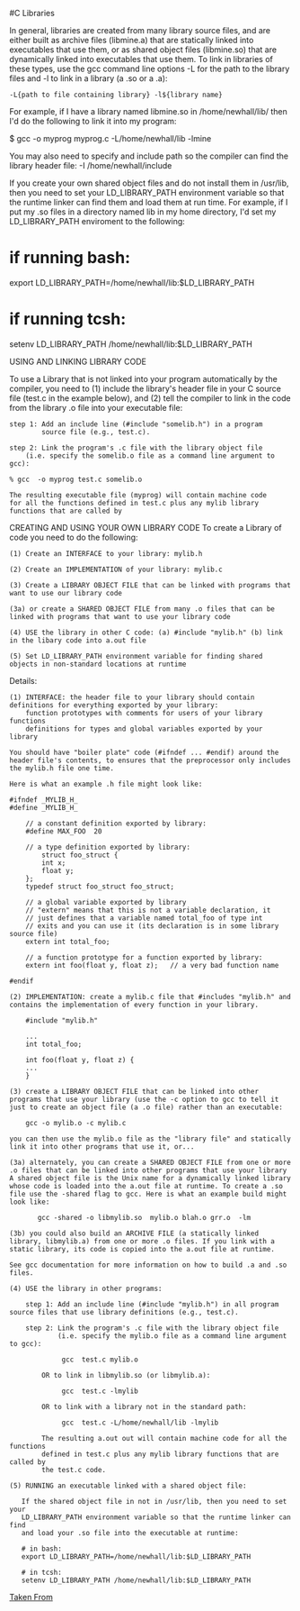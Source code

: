 
#C Libraries

In general, libraries are created from many library source files, and are either built as archive files (libmine.a) that are statically linked into executables that use them, or as shared object files (libmine.so) that are dynamically linked into executables that use them. To link in libraries of these types, use the gcc command line options -L for the path to the library files and -l to link in a library (a .so or a .a):

    -L{path to file containing library} -l${library name}

For example, if I have a library named libmine.so in /home/newhall/lib/ then I'd do the following to link it into my program:

   $ gcc -o myprog myprog.c  -L/home/newhall/lib -lmine 

You may also need to specify and include path so the compiler can find the library header file: -I /home/newhall/include

If you create your own shared object files and do not install them in /usr/lib, then you need to set your LD_LIBRARY_PATH environment variable so that the runtime linker can find them and load them at run time. For example, if I put my .so files in a directory named lib in my home directory, I'd set my LD_LIBRARY_PATH enviroment to the following:

  # if running bash:
  export LD_LIBRARY_PATH=/home/newhall/lib:$LD_LIBRARY_PATH

  # if running tcsh:
  setenv LD_LIBRARY_PATH /home/newhall/lib:$LD_LIBRARY_PATH

USING AND LINKING LIBRARY CODE

To use a Library that is not linked into your program automatically by
the compiler, you need to (1) include the library's header file in your
C source file (test.c in the example below), and (2) tell the compiler to
link in the code from the library .o file into your executable file:

    step 1: Add an include line (#include "somelib.h") in a program 
            source file (e.g., test.c).

    step 2: Link the program's .c file with the library object file 
	    (i.e. specify the somelib.o file as a command line argument to gcc): 

	% gcc  -o myprog test.c somelib.o
 
    The resulting executable file (myprog) will contain machine code 
    for all the functions defined in test.c plus any mylib library 
    functions that are called by 

CREATING AND USING YOUR OWN LIBRARY CODE
To create a Library of code you need to do the following:

    (1) Create an INTERFACE to your library: mylib.h

    (2) Create an IMPLEMENTATION of your library: mylib.c

    (3) Create a LIBRARY OBJECT FILE that can be linked with programs that want to use our library code

    (3a) or create a SHARED OBJECT FILE from many .o files that can be linked with programs that want to use your library code

    (4) USE the library in other C code: (a) #include "mylib.h" (b) link in the libary code into a.out file

    (5) Set LD_LIBRARY_PATH environment variable for finding shared objects in non-standard locations at runtime 

Details:

    (1) INTERFACE: the header file to your library should contain definitions for everything exported by your library:
        function prototypes with comments for users of your library functions
        definitions for types and global variables exported by your library 

    You should have "boiler plate" code (#ifndef ... #endif) around the header file's contents, to ensures that the preprocessor only includes the mylib.h file one time.

    Here is what an example .h file might look like:

    #ifndef _MYLIB_H_
    #define _MYLIB_H_

        // a constant definition exported by library:
        #define MAX_FOO  20

        // a type definition exported by library:
    		struct foo_struct {  
            int x;
            float y;
        };
        typedef struct foo_struct foo_struct;

        // a global variable exported by library
        // "extern" means that this is not a variable declaration, it 
        // just defines that a variable named total_foo of type int
        // exits and you can use it (its declaration is in some library source file)
        extern int total_foo; 	

        // a function prototype for a function exported by library:
        extern int foo(float y, float z);   // a very bad function name

    #endif

    (2) IMPLEMENTATION: create a mylib.c file that #includes "mylib.h" and contains the implementation of every function in your library.

        #include "mylib.h"

        ...
        int total_foo;

        int foo(float y, float z) { 
    	...
        }

    (3) create a LIBRARY OBJECT FILE that can be linked into other programs that use your library (use the -c option to gcc to tell it just to create an object file (a .o file) rather than an executable:

        gcc -o mylib.o -c mylib.c

    you can then use the mylib.o file as the "library file" and statically link it into other programs that use it, or...

    (3a) alternately, you can create a SHARED OBJECT FILE from one or more .o files that can be linked into other programs that use your library A shared object file is the Unix name for a dynamically linked library whose code is loaded into the a.out file at runtime. To create a .so file use the -shared flag to gcc. Here is what an example build might look like:

           gcc -shared -o libmylib.so  mylib.o blah.o grr.o  -lm 

    (3b) you could also build an ARCHIVE FILE (a statically linked library, libmylib.a) from one or more .o files. If you link with a static library, its code is copied into the a.out file at runtime.

    See gcc documentation for more information on how to build .a and .so files.

    (4) USE the library in other programs:

        step 1: Add an include line (#include "mylib.h") in all program source files that use library definitions (e.g., test.c).

        step 2: Link the program's .c file with the library object file 
                (i.e. specify the mylib.o file as a command line argument to gcc): 

                 gcc  test.c mylib.o

            OR to link in libmylib.so (or libmylib.a):

                 gcc  test.c -lmylib

            OR to link with a library not in the standard path:

                 gcc  test.c -L/home/newhall/lib -lmylib

            The resulting a.out out will contain machine code for all the functions 
            defined in test.c plus any mylib library functions that are called by 
            the test.c code. 

    (5) RUNNING an executable linked with a shared object file:

       If the shared object file in not in /usr/lib, then you need to set your 
       LD_LIBRARY_PATH environment variable so that the runtime linker can find 
       and load your .so file into the executable at runtime:

       # in bash:
       export LD_LIBRARY_PATH=/home/newhall/lib:$LD_LIBRARY_PATH

       # in tcsh:
       setenv LD_LIBRARY_PATH /home/newhall/lib:$LD_LIBRARY_PATH

[Taken From](https://www.cs.swarthmore.edu/~newhall/unixhelp/howto_C_libraries.html)
